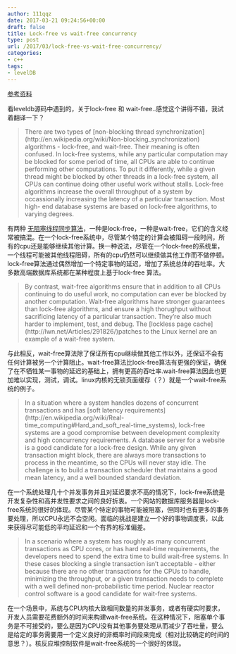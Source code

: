 ```yaml
---
author: 111qqz
date: 2017-03-21 09:24:56+00:00
draft: false
title: Lock-free vs wait-free concurrency
type: post
url: /2017/03/lock-free-vs-wait-free-concurrency/
categories:
- c++
tags:
- levelDB
---
```


[参考资料](https://rethinkdb.com/blog/lock-free-vs-wait-free-concurrency/)

看leveldb源码中遇到的，关于lock-free 和 wait-free..感觉这个讲得不错，我试着翻译一下？


<blockquote>There are two types of [non-blocking thread synchronization](http://en.wikipedia.org/wiki/Non-blocking_synchronization) algorithms - lock-free, and wait-free. Their meaning is often confused. In lock-free systems, while any particular computation may be blocked for some period of time, all CPUs are able to continue performing other computations. To put it differently, while a given thread might be blocked by other threads in a lock-free system, all CPUs can continue doing other useful work without stalls. Lock-free algorithms increase the overall throughput of a system by occassionally increasing the latency of a particular transaction. Most high- end database systems are based on lock-free algorithms, to varying degrees.</blockquote>


有两种 [无阻塞线程同步算法](https://en.wikipedia.org/wiki/Non-blocking_algorithm)，一种是lock-free，一种是wait-free，它们的含义经常被搞混。在一个lock-free系统中，尽管某个特定的计算会被阻碍一段时间，所有的cpu还是能够继续其他计算。换一种说法，尽管在一个lock-free的系统里，一个线程可能被其他线程阻碍，所有的cpu仍然可以继续做其他工作而不做停顿。lock-free算法通过偶然增加一个特定事物的延迟，增加了系统总体的吞吐率。大多数高端数据库系统都在某种程度上基于lock-free 算法。




<blockquote>By contrast, wait-free algorithms ensure that in addition to all CPUs continuing to do useful work, no computation can ever be blocked by another computation. Wait-free algorithms have stronger guarantees than lock-free algorithms, and ensure a high thorughput without sacrificing latency of a particular transaction. They’re also much harder to implement, test, and debug. The [lockless page cache](http://lwn.net/Articles/291826/)patches to the Linux kernel are an example of a wait-free system.</blockquote>


与此相反，wait-free算法除了保证所有cpu继续做其他工作以外，还保证不会有任何计算被另一个计算阻止。wait-free算法比lock-free算法有更强的保证，确保了在不牺牲某一事物的延迟的基础上，拥有更高的吞吐率.wait-free算法因此也更加难以实现，测试，调试。linux内核的无锁页面缓存（？）就是一个wait-free系统的例子。




<blockquote>In a situation where a system handles dozens of concurrent transactions and has [soft latency requirements](http://en.wikipedia.org/wiki/Real-time_computing#Hard_and_soft_real-time_systems), lock-free systems are a good compromise between development complexity and high concurrency requirements. A database server for a website is a good candidate for a lock-free design. While any given transaction might block, there are always more transactions to process in the meantime, so the CPUs will never stay idle. The challenge is to build a transaction scheduler that maintains a good mean latency, and a well bounded standard deviation.</blockquote>


在一个系统处理几十个并发事务并且对延迟要求不高的情况下，lock-free系统是开发复杂性和高并发性要求之间的良好折衷。一个网站的数据库服务器是lock-free系统的很好的体现。尽管某个特定的事物可能被阻塞，但同时也有更多的事务要处理，所以CPU永远不会空闲。面临的挑战是建立一个好的事物调度表，以此来获得尽可能低的平均延迟和一个有界的标准偏差。


<blockquote>In a scenario where a system has roughly as many concurrent transactions as CPU cores, or has hard real-time requirements, the developers need to spend the extra time to build wait-free systems. In these cases blocking a single transaction isn’t acceptable - either because there are no other transactions for the CPUs to handle, minimizing the throughput, or a given transaction needs to complete with a well defined non-probabilistic time period. Nuclear reactor control software is a good candidate for wait-free systems.</blockquote>



















在一个场景中，系统与CPU内核大致相同数量的并发事务，或者有硬实时要求，开发人员需要花费额外的时间来构建wait-free系统。在这种情况下，阻塞单个事务是不可接受的，要么是因为CPU没有其他事务要处理从而减少了吞吐量，要么是给定的事务需要用一个定义良好的非概率时间段来完成（相对比较确定的时间的意思？）。核反应堆控制软件是wait-free系统的一个很好的体现。

















<blockquote></blockquote>
